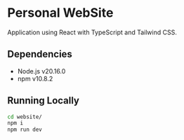 # Personal WebSite

Application using React with TypeScript and Tailwind CSS.

## Dependencies

- Node.js v20.16.0
- npm v10.8.2

## Running Locally

```sh
cd website/
npm i
npm run dev
```
